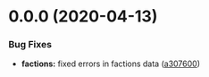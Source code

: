 # 0.0.0 (2020-04-13)


### Bug Fixes

* **factions:** fixed errors in factions data ([a307600](https://github.com/daniheras/dhrp-total-war-warhammer-2/commit/a30760038a74a76322ec62b12ac51d447856374c))
